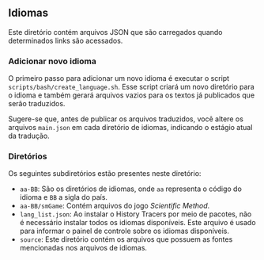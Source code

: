 ## Idiomas

Este diretório contém arquivos JSON que são carregados quando determinados links são acessados.

### Adicionar novo idioma

O primeiro passo para adicionar um novo idioma é executar o script `scripts/bash/create_language.sh`. Esse script criará um novo diretório para o idioma e também gerará arquivos vazios para os textos já publicados que serão traduzidos.

Sugere-se que, antes de publicar os arquivos traduzidos, você altere os arquivos `main.json` em cada diretório de idiomas, indicando o estágio atual da tradução.

### Diretórios

Os seguintes subdiretórios estão presentes neste diretório:

-  `aa-BB`: São os diretórios de idiomas, onde `aa` representa o código do idioma e `BB` a sigla do país.
-  `aa-BB/smGame`: Contém arquivos do jogo *Scientific Method*.
-  `lang_list.json`: Ao instalar o History Tracers por meio de pacotes, não é necessário instalar todos os idiomas disponíveis. Este arquivo é usado para informar o painel de controle sobre os idiomas disponíveis.
-  `source`: Este diretório contém os arquivos que possuem as fontes mencionadas nos arquivos de idiomas.

